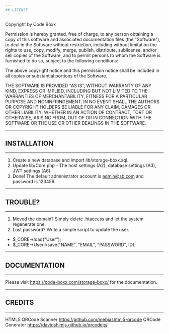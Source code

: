 ```yaml
---
## LICENSE
---
```


Copyright by Code Boxx

Permission is hereby granted, free of charge, to any person obtaining a copy
of this software and associated documentation files (the "Software"), to deal
in the Software without restriction, including without limitation the rights
to use, copy, modify, merge, publish, distribute, sublicense, and/or sell
copies of the Software, and to permit persons to whom the Software is
furnished to do so, subject to the following conditions:

The above copyright notice and this permission notice shall be included in all
copies or substantial portions of the Software.

THE SOFTWARE IS PROVIDED "AS IS", WITHOUT WARRANTY OF ANY KIND, EXPRESS OR
IMPLIED, INCLUDING BUT NOT LIMITED TO THE WARRANTIES OF MERCHANTABILITY,
FITNESS FOR A PARTICULAR PURPOSE AND NONINFRINGEMENT. IN NO EVENT SHALL THE
AUTHORS OR COPYRIGHT HOLDERS BE LIABLE FOR ANY CLAIM, DAMAGES OR OTHER
LIABILITY, WHETHER IN AN ACTION OF CONTRACT, TORT OR OTHERWISE, ARISING FROM,
OUT OF OR IN CONNECTION WITH THE SOFTWARE OR THE USE OR OTHER DEALINGS IN THE
SOFTWARE.


---
## INSTALLATION
---
1) Create a new database and import lib/storage-boxx.sql.
2) Update lib/Core.php - The host settings (A2), database settings (A3), JWT settings (A6)
3) Done! The default administrator account is admin@sb.com and password is 123456.


---
## TROUBLE?
---
1) Moved the domain? Simply delete .htaccess and let the system regenerate one.
2) Lost password? Write a simple script to update the user.
  - $_CORE->load("User");
  - $_CORE->User->save("NAME", "EMAIL", "PASSWORD", ID);


---
## DOCUMENTATION
---
Please visit https://code-boxx.com/storage-boxx/ for the documentation.


---
## CREDITS
---
HTML5 QRCode Scanner https://github.com/mebjashtml5-qrcode
QRCode Generator https://davidshimjs.github.io/qrcodejs/
